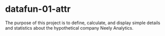 # datafun-01-attr

The purpose of this project is to define, calculate, and display simple details and statistics about the hypothetical company Neely Analytics.
